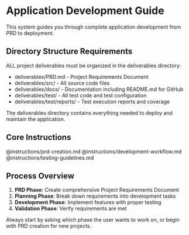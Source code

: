 # Application Development Guide

This system guides you through complete application development from PRD to deployment.

## Directory Structure Requirements
ALL project deliverables must be organized in the deliverables directory:
- deliverables/PRD.md - Project Requirements Document
- deliverables/src/ - All source code files
- deliverables/docs/ - Documentation including README.md for GitHub
- deliverables/test/ - All test code and test configuration
- deliverables/test/reports/ - Test execution reports and coverage

The deliverables directory contains everything needed to deploy and maintain the application.

## Core Instructions
@instructions/prd-creation.md
@instructions/development-workflow.md
@instructions/testing-guidelines.md

## Process Overview
1. **PRD Phase**: Create comprehensive Project Requirements Document
2. **Planning Phase**: Break down requirements into development tasks  
3. **Development Phase**: Implement features with proper testing
4. **Validation Phase**: Verify requirements are met

Always start by asking which phase the user wants to work on, or begin with PRD creation for new projects.